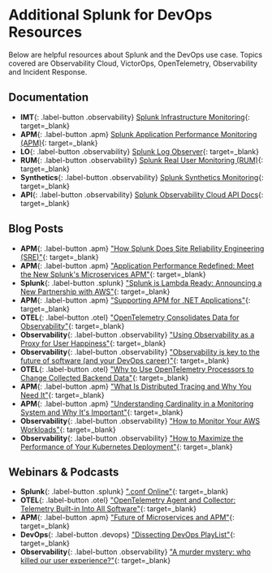 # Additional Splunk for DevOps Resources

Below are helpful resources about Splunk and the DevOps use case. Topics covered are Observability Cloud, VictorOps, OpenTelemetry, Observability and Incident Response.

## Documentation

* **IMT**{: .label-button .observability} [Splunk Infrastructure Monitoring](https://docs.splunk.com/Observability/infrastructure/intro-to-infrastructure.html#nav-Introduction-to-Splunk-Infrastructure-Monitoring){: target=_blank}
* **APM**{: .label-button .apm} [Splunk Application Performance Monitoring (APM)](https://docs.splunk.com/Observability/apm/intro-to-apm.html#nav-Introduction-to-Splunk-APM){: target=_blank}
* **LO**{: .label-button .observability} [Splunk Log Observer](https://docs.splunk.com/Observability/logs/intro-to-logs.html#nav-Introduction-to-Splunk-Log-Observer){: target=_blank}
* **RUM**{: .label-button .observability} [Splunk Real User Monitoring (RUM)](https://docs.splunk.com/Observability/rum/intro-to-rum.html#nav-Introduction-to-Splunk-RUM){: target=_blank}
* **Synthetics**{: .label-button .observability} [Splunk Synthetics Monitoring](https://help.rigor.com/hc/en-us){: target=_blank}
* **API**{: .label-button .observability} [Splunk Observability Cloud API Docs](https://dev.splunk.com/observability/docs/){: target=_blank}

## Blog Posts

* **APM**{: .label-button .apm} ["How Splunk Does Site Reliability Engineering (SRE)"](https://splk.it/3eKyy46){: target=_blank}
* **APM**{: .label-button .apm} ["Application Performance Redefined: Meet the New Splunk's Microservices APM"](https://www.splunk.com/en_us/blog/it/application-performance-redefined-meet-the-new-signalfx-microservices-apm.html){: target=_blank}
* **Splunk**{: .label-button .splunk} ["Splunk is Lambda Ready: Announcing a New Partnership with AWS"](https://www.splunk.com/en_us/blog/it/splunk-is-lambda-ready.html){: target=_blank}
* **APM**{: .label-button .apm} ["Supporting APM for .NET Applications"](https://www.splunk.com/en_us/blog/cloud/supporting-apm-for-net-applications.html){: target=_blank}
* **OTEL**{: .label-button .otel} ["OpenTelemetry Consolidates Data for Observability"](https://thenewstack.io/opentelemetry-consolidates-data-for-observability/){: target=_blank}
* **Observability**{: .label-button .observability} ["Using Observability as a Proxy for User Happiness"](https://www.splunk.com/en_us/blog/cloud/using-observability-as-a-proxy-for-customer-happiness.html){: target=_blank}
* **Observability**{: .label-button .observability} ["Observability is key to the future of software (and your DevOps career)"](https://stackoverflow.blog/2021/09/08/observability-is-key-to-the-future-of-software-and-your-devops-career/){: target=_blank}
* **OTEL**{: .label-button .otel} ["Why to Use OpenTelemetry Processors to Change Collected Backend Data"](https://www.splunk.com/en_us/blog/devops/why-to-use-opentelemetry-processors-to-change-collected-backend-data.html){: target=_blank}
* **APM**{: .label-button .apm} ["What Is Distributed Tracing and Why You Need It"](https://www.splunk.com/en_us/blog/devops/what-is-distributed-tracing-and-why-you-need-it.html){: target=_blank}
* **APM**{: .label-button .apm} ["Understanding Cardinality in a Monitoring System and Why It's Important"](https://www.splunk.com/en_us/blog/devops/understanding-cardinality-in-a-monitoring-system-and-why-it-s-important.html){: target=_blank}
* **Observability**{: .label-button .observability} ["How to Monitor Your AWS Workloads"](https://www.splunk.com/en_us/blog/devops/how-to-monitor-your-aws-workloads.html){: target=_blank}
* **Observability**{: .label-button .observability} ["How to Maximize the Performance of Your Kubernetes Deployment"](https://www.splunk.com/en_us/blog/devops/how-to-maximize-the-performance-of-your-kubernetes-deployment.html){: target=_blank}

## Webinars & Podcasts

* **Splunk**{: .label-button .splunk} [".conf Online"](https://conf.splunk.com/watch/conf-online.html#/){: target=_blank}
* **OTEL**{: .label-button .otel} ["OpenTelemetry Agent and Collector: Telemetry Built-in Into All Software"](https://www.youtube.com/watch?v=cHiFSprUqa0){: target=_blank}
* **APM**{: .label-button .apm} ["Future of Microservices and APM"](https://bit.ly/3cpdbUs){: target=_blank}
* **DevOps**{: .label-button .devops} ["Dissecting DevOps PlayList"](https://www.youtube.com/playlist?list=PLxkFdMSHYh3QOOQ7D1YyPYOlavuVBRmNm){: target=_blank}
* **Observability**{: .label-button .observability} ["A murder mystery: who killed our user experience?"](https://stackoverflow.blog/2021/10/27/observability-thrives-when-vendor-lock-in-dies/){: target=_blank}
